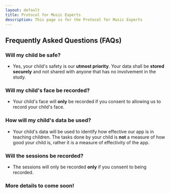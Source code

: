 ```yaml
---
layout: default
title: Protocol for Music Experts
description: This page is for the Protocol for Music Experts
---
```

## Frequently Asked Questions (FAQs)
### Will my child be safe?
- Yes, your child's safety is our **utmost priority**. Your data shall be **stored securely** and not shared with anyone that has no involvement in the study.

### Will my child's face be recorded?
- Your child's face will **only** be recorded if you consent to allowing us to record your child's face.

### How will my child's data be used?
- Your child's data will be used to identify how effective our app is in teaching children. The tasks done by your child is **not** a measure of how good your child is, rather it is a measure of effectivity of the app.

### Will the sessions be recorded?
- The sessions will only be recorded **only** if you consent to being recorded.


### More details to come soon!